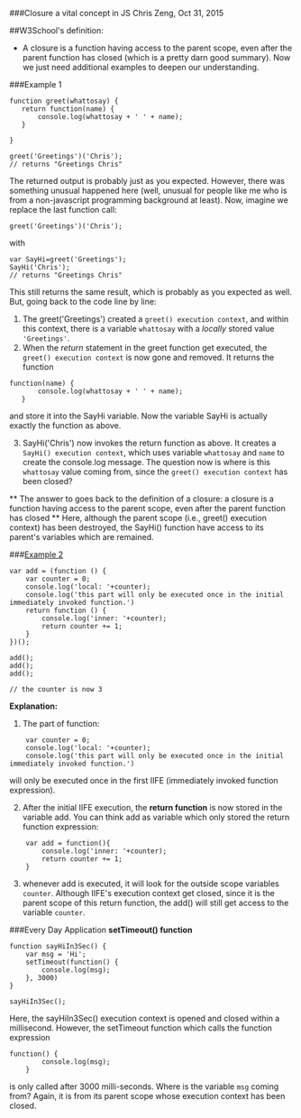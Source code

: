 ###Closure a vital concept in JS
Chris Zeng,  Oct 31, 2015

##W3School's definition:

* A closure is a function having access to the parent scope, even after the parent function has closed (which is a pretty darn good summary). Now we just need additional examples to deepen our understanding.


###Example 1

```
function greet(whattosay) {
   return function(name) {
       console.log(whattosay + ' ' + name);
   }

}

greet('Greetings')('Chris');
// returns "Greetings Chris"
```

The returned output is probably just as you expected. However, there was something unusual happened here (well, unusual for people like me who is from a non-javascript programming background at least). 
Now, imagine we replace the last function call:

```
greet('Greetings')('Chris');
```

with 

```
var SayHi=greet('Greetings');
SayHi('Chris');
// returns "Greetings Chris"
```
This still returns the same result, which is probably as you expected as well. But, going back to the code line by line:

1. The greet('Greetings') created a ``greet() execution context``, and within this context, there is a variable `whattosay` with a *locally* stored value `'Greetings'`. 
2. When the *return* statement in the greet function get executed, the ``greet() execution context`` is now gone and removed. It returns the function 

```
function(name) {
       console.log(whattosay + ' ' + name);
   }
```

and store it into the SayHi variable.  Now the variable SayHi is actually exactly the function as above.

3. SayHi('Chris') now invokes the return function as above. It creates a ``SayHi() execution context``, which uses variable `whattosay` and `name` to create the console.log 
message. The question now is where is this `whattosay` value coming from, since the ``greet() execution context`` has been closed?

** The answer to goes back to the definition of a closure: a closure is a function having access to the parent scope, even after the parent function has closed **
Here, although the parent scope (i.e., greet() execution context) has been destroyed, the SayHi() function have access to its parent's variables which are remained. 

###[Example 2](http://www.w3schools.com/js/tryit.asp?filename=tryjs_function_counter3)

```
var add = (function () {
    var counter = 0;
    console.log('local: '+counter);
    console.log('this part will only be executed once in the initial immediately invoked function.')
    return function () {
        console.log('inner: '+counter);
        return counter += 1;
    }
})();

add();
add();
add();

// the counter is now 3
```

**Explanation:**

1. The part of function:

```
    var counter = 0;
    console.log('local: '+counter);
    console.log('this part will only be executed once in the initial immediately invoked function.')
```
will only be executed once in the first IIFE (immediately invoked function expression).

2. After the initial IIFE execution, the **return function** is now stored in the variable add.
You can think add as variable which only stored the return function expression:
```
    var add = function(){
        console.log('inner: '+counter);
        return counter += 1;
    }
```
3. whenever add is executed, it will look for the outside scope variables ```counter```. Although IIFE's execution context get closed, since it is the parent
scope of this return function, the add() will still get access to the variable `counter`. 

###Every Day Application
**setTimeout() function**

```
function sayHiIn3Sec() {
    var msg = 'Hi';
    setTimeout(function() {
        console.log(msg);
    }, 3000)
}

sayHiIn3Sec();
```

Here, the sayHiIn3Sec() execution context is opened and closed within a millisecond. However, the setTimeout function which calls the function expression

```
function() {
        console.log(msg);
    }
```
is only called after 3000 milli-seconds. Where is the variable `msg` coming from? Again, it is from its parent scope whose execution context has been closed.